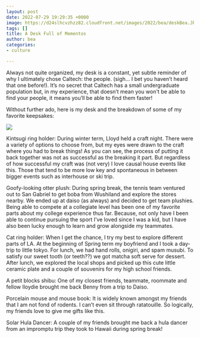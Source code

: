 ```yaml
---
layout: post
date: 2022-07-29 19:29:35 +0000
image: https://d24slhcvzhzz82.cloudfront.net/images/2022/bea/deskBea.JPG
tags: []
title: A Desk Full of Mementos
author: bea
categories:
- culture

---
```

Always not quite organized, my desk is a constant, yet subtle reminder of why I ultimately chose Caltech: the people. (sigh… I bet you haven’t heard that one before!). It’s no secret that Caltech has a small undergraduate population but, in my experience, that doesn’t mean you won't be able to find your people, it means you’ll be able to find them faster!

Without further ado, here is my desk and the breakdown of some of my favorite keepsakes:

![](https://d24slhcvzhzz82.cloudfront.net/images/2022/bea/deskBea.JPG)

Kintsugi ring holder: During winter term, Lloyd held a craft night. There were a variety of options to choose from, but my eyes were drawn to the craft where you had to break things! As you can see, the process of putting it back together was not as successful as the breaking it part. But regardless of how successful my craft was (not very) I love causal house events like this. Those that tend to be more low key and spontaneous in between bigger events such as interhouse or ski trip.

Goofy-looking otter plush: During spring break, the tennis team ventured out to San Gabriel to get boba from Wushiland and explore the stores nearby. We ended up at daiso (as always) and decided to get team plushies. Being able to compete at a collegiate level has been one of my favorite parts about my college experience thus far. Because, not only have I been able to continue pursuing the sport I’ve loved since I was a kid, but I have also been lucky enough to learn and grow alongside my teammates.

Cat ring holder: When I get the chance, I try my best to explore different parts of LA. At the beginning of Spring term my boyfriend and I took a day-trip to little tokyo. For lunch, we had hand rolls, onigiri, and spam musubi. To satisfy our sweet tooth (or teeth??) we got matcha soft serve for dessert. After lunch, we explored the local shops and picked up this cute little ceramic plate and a couple of souvenirs for my high school friends.

A petit blocks shibu: One of my closest friends, teammate, roommate and fellow lloydie brought me back Benny from a trip to Daiso.

Porcelain mouse and mouse book: It is widely known amongst my friends that I am not fond of rodents. I can’t even sit through ratatouille. So logically, my friends love to give me gifts like this.

Solar Hula Dancer: A couple of my friends brought me back a hula dancer from an impromptu trip they took to Hawaii during spring break!